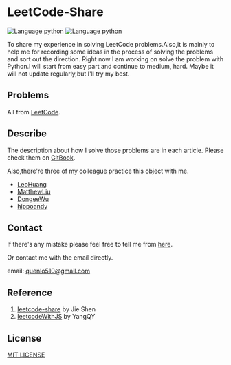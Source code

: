 # LeetCode-Share
[![Language python](https://img.shields.io/badge/python-2.7-blue.svg)](https://www.python.org)
[![Language python](https://img.shields.io/badge/python-3-blue.svg)](https://www.python.org)

To share my experience in solving LeetCode problems.Also,it is mainly to help me for recording some ideas in the process of solving the problems and sort out the direction.
Right now I am working on solve the problem with Python.I will start from easy part and continue to medium, hard.
Maybe it will not update regularly,but I'll try my best.

## Problems
All from [LeetCode](https://leetcode.com).

## Describe
The description about how I solve those problems are in each article.
Please check them on [GitBook](https://leecode-share.gitbook.io/leecode-python/).

Also,there're three of my colleague practice this object with me.
- [LeoHuang](https://github.com/HuangLiPang)
- [MatthewLiu](https://github.com/MattWeiLiu)
- [DongeeWu](https://github.com/brightdaylight)
- [hippoandy](https://github.com/hippoandy)

## Contact
If there's any mistake please feel free to tell me from [here](https://github.com/QuenLo/leecode/issues/new).

Or contact me with the email directly.

email: quenlo510@gmail.com

## Reference
1. [leetcode-share](https://github.com/gavinfish/leetcode-share) by Jie Shen
2. [leetcodeWithJS](https://github.com/skyyen999/leetcodeWithJS) by YangQY

## License
[MIT LICENSE](./LICENSE)

